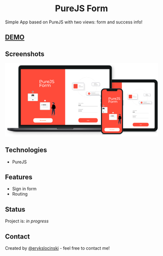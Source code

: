 <h1 align="center">
  PureJS Form
</h1>

Simple App based on PureJS with two views: form and success info!

## [DEMO](https://erq-programmer.github.io/purejs-form/)

## Screenshots

![purejs UI](/screenshot.png)

## Technologies

- PureJS

## Features

- Sign in form
- Routing 

## Status

Project is: _in progress_

## Contact

Created by [@erykslocinski](mailto:eryk.slocinski@gmail.com) - feel free to contact me!
